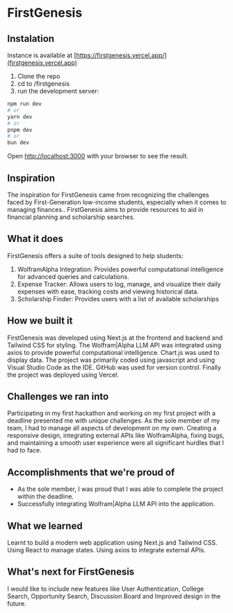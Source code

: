 # FirstGenesis

## Instalation

Instance is available at [https://firstgenesis.vercel.app/](firstgenesis.vercel.app)

1. Clone the repo
2. cd to /firstgenesis
3. run the development server:

```bash
npm run dev
# or
yarn dev
# or
pnpm dev
# or
bun dev
```

Open [http://localhost:3000](http://localhost:3000) with your browser to see the result.

## Inspiration

The inspiration for FirstGenesis came from recognizing the challenges faced by First-Generation low-income students, especially when it comes to managing finances.. FirstGenesis aims to provide resources to aid in financial planning and scholarship searches.

## What it does

FirstGenesis offers a suite of tools designed to help students:
1. WolframAlpha Integration: Provides powerful computational intelligence for advanced queries and calculations.
2. Expense Tracker: Allows users to log, manage, and visualize their daily expenses with ease, tracking costs and viewing historical data.
3. Scholarship Finder: Provides users with a list of available scholarships 

## How we built it

FirstGenesis was developed using Next.js at the frontend and backend and Tailwind CSS for styling. The Wolfram|Alpha LLM API was integrated using axios to provide powerful computational intelligence. Chart.js was used to display data. The project was primarily coded using javascript and using Visual Studio Code as the IDE. GitHub was used for version control. Finally the project was deployed using Vercel.

## Challenges we ran into

Participating in my first hackathon and working on my first project with a deadline presented me with unique challenges. As the sole member of my team, I had to manage all aspects of development on my own. Creating a responsive design, integrating external APIs like WolframAlpha, fixing bugs, and maintaining a smooth user experience were all significant hurdles that I had to face.

## Accomplishments that we're proud of

- As the sole member, I was proud that I was able to complete the project within the deadline.
- Successfully integrating Wolfram|Alpha LLM API into the application.

## What we learned

Learnt to build a modern web application using Next.js and Tailwind CSS. Using React to manage states. Using axios to integrate external APIs.

## What's next for FirstGenesis

I would like to include new features like User Authentication, College Search, Opportunity Search, Discussion Board and Improved design in the future.